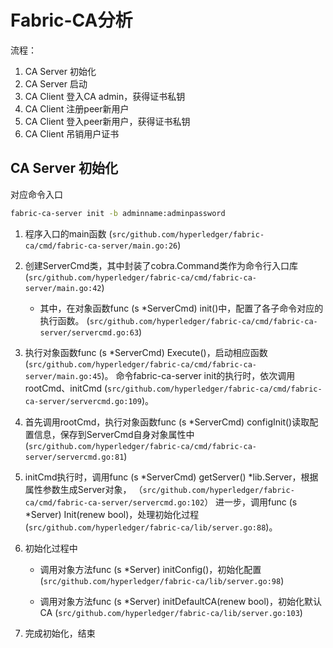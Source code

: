 # Fabric-CA分析

流程：
1. CA Server 初始化
1. CA Server 启动
1. CA Client 登入CA admin，获得证书私钥
1. CA Client 注册peer新用户
1. CA Client 登入peer新用户，获得证书私钥
1. CA Client 吊销用户证书

## CA Server 初始化
对应命令入口
```bash
fabric-ca-server init -b adminname:adminpassword
```

1. 程序入口的main函数
(`src/github.com/hyperledger/fabric-ca/cmd/fabric-ca-server/main.go:26`)

1. 创建ServerCmd类，其中封装了cobra.Command类作为命令行入口库
(`src/github.com/hyperledger/fabric-ca/cmd/fabric-ca-server/main.go:42`)
    * 其中，在对象函数func (s *ServerCmd) init()中，配置了各子命令对应的执行函数。
    (`src/github.com/hyperledger/fabric-ca/cmd/fabric-ca-server/servercmd.go:63`)

1. 执行对象函数func (s *ServerCmd) Execute()，启动相应函数
(`src/github.com/hyperledger/fabric-ca/cmd/fabric-ca-server/main.go:45`)。
命令fabric-ca-server init的执行时，依次调用rootCmd、initCmd
(`src/github.com/hyperledger/fabric-ca/cmd/fabric-ca-server/servercmd.go:109`)。

1. 首先调用rootCmd，执行对象函数func (s *ServerCmd) configInit()读取配置信息，保存到ServerCmd自身对象属性中
(`src/github.com/hyperledger/fabric-ca/cmd/fabric-ca-server/servercmd.go:81`)

1. initCmd执行时，调用func (s *ServerCmd) getServer() *lib.Server，根据属性参数生成Server对象，
（`src/github.com/hyperledger/fabric-ca/cmd/fabric-ca-server/servercmd.go:102`）
进一步，调用func (s *Server) Init(renew bool)，处理初始化过程
(`src/github.com/hyperledger/fabric-ca/lib/server.go:88`)。
    
1. 初始化过程中
    * 调用对象方法func (s *Server) initConfig()，初始化配置
    (`src/github.com/hyperledger/fabric-ca/lib/server.go:98`)
    
    * 调用对象方法func (s *Server) initDefaultCA(renew bool)，初始化默认CA
    (`src/github.com/hyperledger/fabric-ca/lib/server.go:103`)

1. 完成初始化，结束

